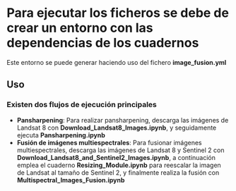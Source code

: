 # Para ejecutar los ficheros se debe de crear un entorno con las dependencias de los cuadernos
Este entorno se puede generar haciendo uso del fichero **image_fusion.yml**

## Uso
### Existen dos flujos de ejecución principales
 - **Pansharpening**:
 Para realizar pansharpening, descarga las imágenes de Landsat 8 con  **Download_Landsat8_Images.ipynb**, y seguidamente ejecuta **Pansharpening.ipynb**
 - **Fusión de imágenes multiespectrales**:
 Para fusionar imágenes multiespectrales, descarga las imágenes de Landsat 8 y Sentinel 2 con **Download_Landsat8_and_Sentinel2_Images.ipynb**, a continuación emplea el cuaderno **Resizing_Module.ipynb** para reescalar la imagen de Landsat al tamaño de Sentinel 2, y finalmente realiza la fusión con **Multispectral_Images_Fusion.ipynb**
